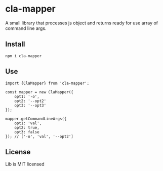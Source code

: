 # cla-mapper
A small library that processes js object and returns ready for use array of command line args.

## Install

`npm i cla-mapper`

## Use

```
import {ClaMapper} from 'cla-mapper';

const mapper = new ClaMapper({
    opt1: '-o',
    opt2: '--opt2'
    opt3: '--opt3'
});

mapper.getCommandLineArgs({
    opt1: 'val',
    opt2: true,
    opt3: false
}); // ['-o', 'val', '--opt2']
```

## License
Lib is MIT licensed
